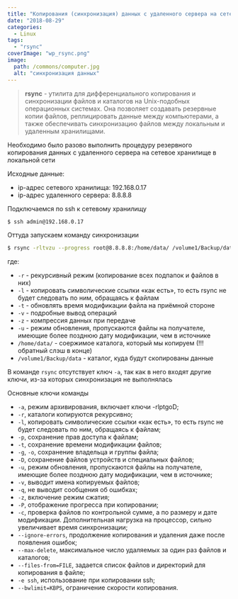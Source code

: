 ```yaml
---
title: "Копирования (синхронизация) данных с удаленного сервера на сетевое хранилище (NAS)"
date: "2018-08-29"
categories: 
  - Linux
tags: 
  - "rsync"
coverImage: "wp_rsync.png"
image:
  path: /commons/computer.jpg
  alt: "синхронизация данных"
---
```


> **rsync** - утилита для дифференциального копирования и синхронизации файлов и каталогов на Unix-подобных операционных системах. Она позволяет создавать резервные копии файлов, реплицировать данные между компьютерами, а также обеспечивать синхронизацию файлов между локальным и удаленным хранилищами.

Необходимо было разово выполнить процедуру резервного копирования данных с удаленного сервера на сетевое хранилище в локальной сети

Исходные данные:

- ip-адрес сетевого хранилища: 192.168.0.17
- ip-адрес удаленного сервера: 8.8.8.8

Подключаемся по ssh к сетевому хранилищу

```sh
$ ssh admin@192.168.0.17
```

Оттуда запускаем команду синхронизации

```sh
$ rsync -rltvzu --progress root@8.8.8.8:/home/data/ /volume1/Backup/data
```

где:
- `-r` - рекурсивный режим (копирование всех подпапок и файлов в них)
- `-l` - копировать символические ссылки «как есть», то есть rsync не будет следовать по ним, обращаясь к файлам
- `-t` - обновлять время модификации файла на приёмной стороне
- `-v` - подробные вывод операций
- `-z` - компрессия данных при передаче
- `-u` - режим обновления, пропускаются файлы на получателе, имеющие более позднюю дату модификации, чем в источнике
- `/home/data/` - соержимое каталога, который мы копируем (!!! обратный слэш в конце)
- `/volume1/Backup/data` - каталог, куда будут скопированы данные

В команде `rsync` отсутствует ключ `-a`, так как в него входят другие ключи, из-за которых синхронизация не выполнялась

Основные ключи команды

- `-a`, режим архивирования, включает ключи -rlptgoD;
- `-r`, каталоги копируются рекурсивно;
- `-l`, копировать символические ссылки «как есть», то есть rsync не будет следовать по ним, обращаясь к файлам;
- `-p`, сохранение прав доступа к файлам;
- `-t`, сохранение времени модификации файлов;
- `-g`, `-o`, сохранение владельца и группы файла;
- `-D`, сохранение файлов устройств и специальных файлов;
- `-u`, режим обновления, пропускаются файлы на получателе, имеющие более позднюю дату модификации, чем в источнике;
- `-v`, выводит имена копируемых файлов;
- `-q`, не выводит сообщения об ошибках;
- `-z`, включение режим сжатия;
- `-P`, отображение прогресса при копировании;
- `-с`, проверка файлов по контрольной сумме, а по размеру и дате модификации. Дополнительная нагрузка на процессор, сильно увеличивает время синхронизации;
- `--ignore-errors`, продолжение копирования и удаления даже после появления ошибок;
- `--max-delete`, максимальное число удаляемых за один раз файлов и каталогов;
- `--files-from=FILE`, задается список файлов и директорий для копирования в файле;
- `-e ssh`, использование при копировании ssh;
- `--bwlimit=KBPS`, ограничение скорости копирования.